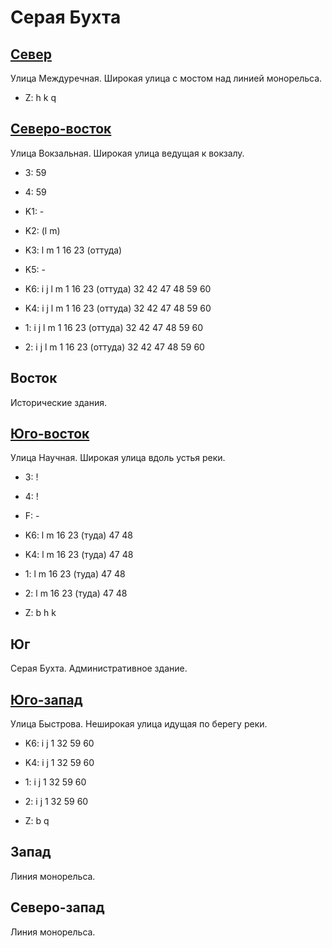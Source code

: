 # Серая Бухта

## [Север](./11490025.md)

Улица Междуречная.
Широкая улица с мостом над линией монорельса.

* Z:    h   k   q

## [Северо-восток](./11500025.md)

Улица Вокзальная.
Широкая улица ведущая к вокзалу.

* 3:    59
* 4:    59
* K1:   -
* K2:   (l  m)
* K3:   l   m
        1   16  23 (оттуда)
* K5:   -

* K6:   i   j   l   m
        1   16  23 (оттуда) 32  42  47  48  59  60
* K4:   i   j   l   m
        1   16  23 (оттуда) 32  42  47  48  59  60
* 1:    i   j   l   m
        1   16  23 (оттуда) 32  42  47  48  59  60
* 2:    i   j   l   m
        1   16  23 (оттуда) 32  42  47  48  59  60

## Восток

Исторические здания.

## [Юго-восток](./11500050.md)

Улица Научная.
Широкая улица вдоль устья реки.

* 3:    !
* 4:    !
* F:    -

* K6:   l   m
        16  23 (туда)   47  48
* K4:   l   m
        16  23 (туда)   47  48
* 1:    l   m
        16  23 (туда)   47  48
* 2:    l   m
        16  23 (туда)   47  48

* Z:    b   h   k

## Юг

Серая Бухта.
Административное здание.

## [Юго-запад](./11487032.md)

Улица Быстрова.
Неширокая улица идущая по берегу реки.

* K6:   i   j
        1   32  59  60
* K4:   i   j
        1   32  59  60
* 1:    i   j
        1   32  59  60
* 2:    i   j
        1   32  59  60

* Z:    b   q

## Запад

Линия монорельса.

## Северо-запад

Линия монорельса.
